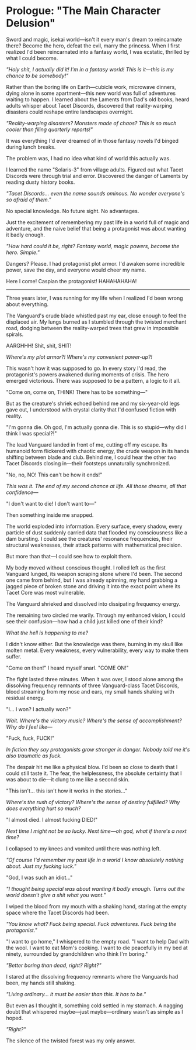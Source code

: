 # Prologue: "The Main Character Delusion"

Sword and magic, isekai world—isn't it every man's dream to reincarnate there? Become the hero, defeat the evil, marry the princess. When I first realized I'd been reincarnated into a fantasy world, I was ecstatic, thrilled by what I could become.

*"Holy shit, I actually did it! I'm in a fantasy world! This is it—this is my chance to be somebody!"*

Rather than the boring life on Earth—cubicle work, microwave dinners, dying alone in some apartment—this new world was full of adventures waiting to happen. I learned about the Laments from Dad's old books, heard adults whisper about Tacet Discords, discovered that reality-warping disasters could reshape entire landscapes overnight. 

*"Reality-warping disasters? Monsters made of chaos? This is so much cooler than filing quarterly reports!"*

It was everything I'd ever dreamed of in those fantasy novels I'd binged during lunch breaks.

The problem was, I had no idea what kind of world this actually was.

I learned the name "Solaris-3" from village adults. Figured out what Tacet Discords were through trial and error. Discovered the danger of Laments by reading dusty history books.

*"Tacet Discords... even the name sounds ominous. No wonder everyone's so afraid of them."*

No special knowledge. No future sight. No advantages.

Just the excitement of remembering my past life in a world full of magic and adventure, and the naive belief that being a protagonist was about wanting it badly enough.

*"How hard could it be, right? Fantasy world, magic powers, become the hero. Simple."*

Dangers? Please. I had protagonist plot armor. I'd awaken some incredible power, save the day, and everyone would cheer my name.

Here I come! Caspian the protagonist! HAHAHAHAHA!

---

Three years later, I was running for my life when I realized I'd been wrong about everything.

The Vanguard's crude blade whistled past my ear, close enough to feel the displaced air. My lungs burned as I stumbled through the twisted merchant road, dodging between the reality-warped trees that grew in impossible spirals.

AARGHHH! Shit, shit, SHIT!

*Where's my plot armor?! Where's my convenient power-up?!*

This wasn't how it was supposed to go. In every story I'd read, the protagonist's powers awakened during moments of crisis. The hero emerged victorious. There was supposed to be a pattern, a logic to it all.

"Come on, come on, THINK! There has to be something—"

But as the creature's shriek echoed behind me and my six-year-old legs gave out, I understood with crystal clarity that I'd confused fiction with reality.

"I'm gonna die. Oh god, I'm actually gonna die. This is so stupid—why did I think I was special?!"

The lead Vanguard landed in front of me, cutting off my escape. Its humanoid form flickered with chaotic energy, the crude weapon in its hands shifting between blade and club. Behind me, I could hear the other two Tacet Discords closing in—their footsteps unnaturally synchronized.

"No, no, NO! This can't be how it ends!"

*This was it. The end of my second chance at life. All those dreams, all that confidence—*

"I don't want to die! I don't want to—"

Then something inside me snapped.

The world exploded into information. Every surface, every shadow, every particle of dust suddenly carried data that flooded my consciousness like a dam bursting. I could see the creatures' resonance frequencies, their structural weaknesses, their attack patterns with mathematical precision.

But more than that—I could see how to exploit them.

My body moved without conscious thought. I rolled left as the first Vanguard lunged, its weapon scraping stone where I'd been. The second one came from behind, but I was already spinning, my hand grabbing a jagged piece of broken stone and driving it into the exact point where its Tacet Core was most vulnerable.

The Vanguard shrieked and dissolved into dissipating frequency energy.

The remaining two circled me warily. Through my enhanced vision, I could see their confusion—how had a child just killed one of their kind?

*What the hell is happening to me?*

I didn't know either. But the knowledge was there, burning in my skull like molten metal. Every weakness, every vulnerability, every way to make them suffer.

"Come on then!" I heard myself snarl. "COME ON!"

The fight lasted three minutes. When it was over, I stood alone among the dissolving frequency remnants of three Vanguard-class Tacet Discords, blood streaming from my nose and ears, my small hands shaking with residual energy.

"I... I won? I actually won?"

*Wait. Where's the victory music? Where's the sense of accomplishment? Why do I feel like—*

"Fuck, fuck, FUCK!"

*In fiction they say protagonists grow stronger in danger. Nobody told me it's also traumatic as fuck.*

The despair hit me like a physical blow. I'd been so close to death that I could still taste it. The fear, the helplessness, the absolute certainty that I was about to die—it clung to me like a second skin.

"This isn't... this isn't how it works in the stories..."

*Where's the rush of victory? Where's the sense of destiny fulfilled? Why does everything hurt so much?*

"I almost died. I almost fucking DIED!"

*Next time I might not be so lucky. Next time—oh god, what if there's a next time?*

I collapsed to my knees and vomited until there was nothing left.

*"Of course I'd remember my past life in a world I know absolutely nothing about. Just my fucking luck."*

"God, I was such an idiot..."

*"I thought being special was about wanting it badly enough. Turns out the world doesn't give a shit what you want."*

I wiped the blood from my mouth with a shaking hand, staring at the empty space where the Tacet Discords had been.

*"You know what? Fuck being special. Fuck adventures. Fuck being the protagonist."*

"I want to go home," I whispered to the empty road. "I want to help Dad with the wool. I want to eat Mom's cooking. I want to die peacefully in my bed at ninety, surrounded by grandchildren who think I'm boring."

*"Better boring than dead, right? Right?"*

I stared at the dissolving frequency remnants where the Vanguards had been, my hands still shaking.

*"Living ordinary... it must be easier than this. It has to be."*

But even as I thought it, something cold settled in my stomach. A nagging doubt that whispered maybe—just maybe—ordinary wasn't as simple as I hoped.

*"Right?"*

The silence of the twisted forest was my only answer.